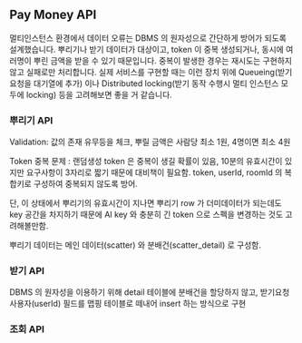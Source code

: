 ## Pay Money API

멀티인스턴스 환경에서 데이터 오류는 DBMS 의 원자성으로 간단하게 방어가 되도록 설계했습니다.
뿌리기나 받기 데이터가 대상이고, token 이 중복 생성되거나, 동시에 여러명이 뿌린 금액을 받을 수 있기 때문입니다.
중복이 발생한 경우는 재시도는 구현하지 않고 실패로만 처리합니다.
실제 서비스를 구현할 때는 이런 장치 위에 Queueing(받기 요청을 대기열에 추가) 이나
Distributed locking(받기 동작 수행시 멀티 인스턴스 모두에 locking) 등을 고려해보면 좋을 거 같습니다.


### 뿌리기 API

Validation: 값의 존재 유무등을 체크, 뿌릴 금액은 사람당 최소 1원, 4명이면 최소 4원

Token 중복 문제 : 랜덤생성 token 은 중복이 생길 확률이 있음, 10분의 유효시간이 있지만 요구사항이 3자리로 짧기 때문에 대비책이 필요함.
token, userId, roomId 의 복합키로 구성하여 중복되지 않도록 방어.

단, 이 상태에서 뿌리기의 유효시간이 지나면 뿌리기 row 가 더미데이터가 되는데도 key 공간을 차지하기 때문에 
AI key 와 충분히 긴 token 으로 스펙을 변경하는 것도 고려해볼만함. 

뿌리기 데이터는 메인 데이터(scatter) 와 분배건(scatter_detail) 로 구성함. 


### 받기 API

DBMS 의 원자성을 이용하기 위해 detail 테이블에 분배건을 할당하지 않고, 받기요청사용자(userId) 필드를 맵핑 테이블로 떼내어 insert 하는 방식으로 구현 


### 조회 API


